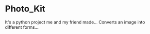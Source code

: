 # Photo_Kit
It's a python project me and my friend made... Converts an image into different forms...
